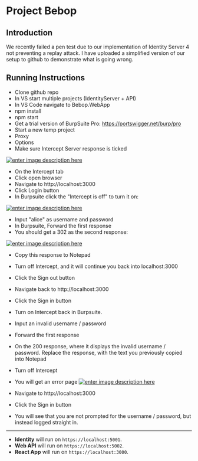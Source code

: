 # Project Bebop

## Introduction

We recently failed a pen test due to our implementation of Identity Server 4 not preventing a replay attack.
I have uploaded a simplified version of our setup to github to demonstrate what is going wrong.

## Running Instructions

- Clone github repo
- In VS start multiple projects (IdentityServer + API)
- In VS Code navigate to Bebop.WebApp
- npm install
- npm start
- Get a trial version of BurpSuite Pro: https://portswigger.net/burp/pro
- Start a new temp project
- Proxy
- Options
- Make sure Intercept Server response is ticked

[![enter image description here][1]][1]

- On the Intercept tab
- Click open browser
- Navigate to http://localhost:3000
- Click Login button
- In Burpsuite click the "Intercept is off" to turn it on:

[![enter image description here][2]][2]

- Input "alice" as username and password
- In Burpsuite, Forward the first response
- You should get a 302 as the second response:

[![enter image description here][3]][3]

- Copy this response to Notepad
- Turn off Intercept, and it will continue you back into localhost:3000
- Click the Sign out button
- Navigate back to http://localhost:3000
- Click the Sign in button
- Turn on Intercept back in Burpsuite.
- Input an invalid username / password
- Forward the first response
- On the 200 response, where it displays the invalid username / password. Replace the response, with the text you previously copied into Notepad
- Turn off Intercept
- You will get an error page
  [![enter image description here][4]][4]
- Navigate to http://localhost:3000
- Click the Sign in button
- You will see that you are not prompted for the username / password, but instead logged straight in.

  [1]: https://i.stack.imgur.com/zKBgb.png
  [2]: https://i.stack.imgur.com/JPLmG.png
  [3]: https://i.stack.imgur.com/tt7ma.png
  [4]: https://i.stack.imgur.com/t4xzK.png

---

- **Identity** will run on `https://localhost:5001`.
- **Web API** will run on `https://localhost:5002`.
- **React App** will run on `https://localhost:3000`.
